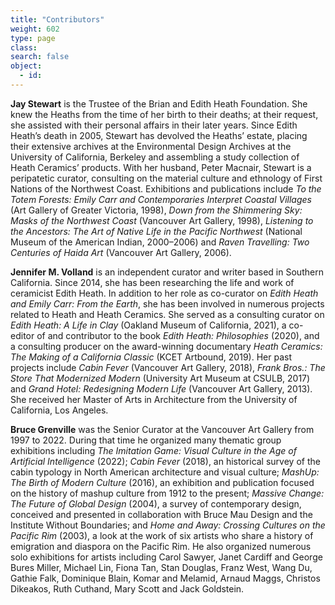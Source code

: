 ```yaml
---
title: "Contributors"
weight: 602
type: page
class: 
search: false
object:
  - id:
---
```


**Jay Stewart** is the Trustee of the Brian and Edith Heath Foundation. She knew the Heaths from the time of her birth to their deaths; at their request, she assisted with their personal affairs in their later years. Since Edith Heath’s death in 2005, Stewart has devolved the Heaths’ estate, placing their extensive archives at the Environmental Design Archives at the University of California, Berkeley and assembling a study collection of Heath Ceramics’ products. With her husband, Peter Macnair, Stewart is a peripatetic curator, consulting on the material culture and ethnology of First Nations of the Northwest Coast. Exhibitions and publications include *To the Totem Forests: Emily Carr and Contemporaries Interpret Coastal Villages* (Art Gallery of Greater Victoria, 1998), *Down from the Shimmering Sky: Masks of the Northwest Coast* (Vancouver Art Gallery, 1998), *Listening to the Ancestors: The Art of Native Life in the Pacific Northwest* (National Museum of the American Indian, 2000–2006) and *Raven Travelling: Two Centuries of Haida Art* (Vancouver Art Gallery, 2006).

**Jennifer M. Volland** is an independent curator and writer based in Southern California. Since 2014, she has been researching the life and work of ceramicist Edith Heath. In addition to her role as co-curator on *Edith Heath and Emily Carr: From the Earth*, she has been involved in numerous projects related to Heath and Heath Ceramics. She served as a consulting curator on *Edith Heath: A Life in Clay* (Oakland Museum of California, 2021), a co-editor of and contributor to the book *Edith Heath: Philosophies* (2020), and a consulting producer on the award-winning documentary *Heath Ceramics: The Making of a California Classic* (KCET Artbound, 2019). Her past projects include *Cabin Fever* (Vancouver Art Gallery, 2018), *Frank Bros.: The Store That Modernized Modern* (University Art Museum at CSULB, 2017) and *Grand Hotel: Redesigning Modern Life* (Vancouver Art Gallery, 2013). She received her Master of Arts in Architecture from the University of California, Los Angeles.

**Bruce Grenville** was the Senior Curator at the Vancouver Art Gallery from 1997 to 2022. During that time he organized many thematic group exhibitions including *The Imitation Game: Visual Culture in the Age of Artificial Intelligence* (2022);  *Cabin Fever* (2018), an historical survey of the cabin typology in North American architecture and visual culture; *MashUp: The Birth of Modern Culture* (2016), an exhibition and publication focused on the history of mashup culture from 1912 to the present; *Massive Change: The Future of Global Design* (2004), a survey of contemporary design, conceived and presented in collaboration with Bruce Mau Design and the Institute Without Boundaries; and *Home and Away: Crossing Cultures on the Pacific Rim* (2003), a look at the work of six artists who share a history of emigration and diaspora on the Pacific Rim. He also organized numerous solo exhibitions for artists including Carol Sawyer, Janet Cardiff and George Bures Miller, Michael Lin, Fiona Tan, Stan Douglas, Franz West, Wang Du, Gathie Falk, Dominique Blain, Komar and Melamid, Arnaud Maggs, Christos Dikeakos, Ruth Cuthand, Mary Scott and Jack Goldstein.
